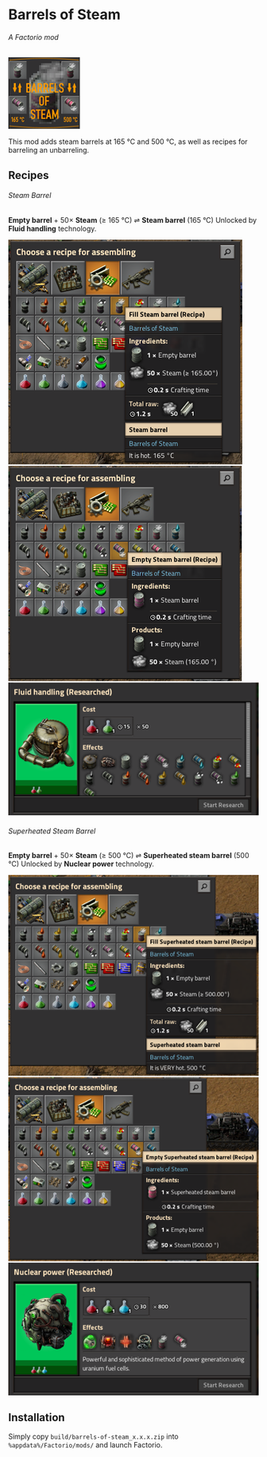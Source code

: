 # Barrels of Steam
###### A Factorio mod

![Mod Thumbnail](src/barrels-of-steam/thumbnail.png "Mod Thumbnail")

This mod adds steam barrels at 165 °C and 500 °C, as well as recipes for barreling an unbarreling.

## Recipes

###### Steam Barrel
**Empty barrel** + 50× **Steam** (≥ 165 °C) ⇌ **Steam barrel** (165 °C)
Unlocked by **Fluid handling** technology.

![Fill Steam Barrel recipe](images/fill-steam-barrel-recipe.png "Fill Steam Barrel recipe")
![Empty Steam Barrel recipe](images/empty-steam-barrel-recipe.png "Empty Steam Barrel recipe")
![Fluid Handling technology](images/fluid-handling-technology.png "Fluid Handling technology")

###### Superheated Steam Barrel
**Empty barrel** + 50× **Steam** (≥ 500 °C) ⇌ **Superheated steam barrel** (500 °C)
Unlocked by **Nuclear power** technology.

![Fill Superheated Steam Barrel recipe](images/fill-superheated-steam-barrel-recipe.png "Fill Superheated Steam Barrel recipe")
![Empty Superheated Steam Barrel recipe](images/empty-superheated-steam-barrel-recipe.png "Empty Superheated Steam Barrel recipe")
![Nuclear Power technology](images/nuclear-power-technology.png "Nuclear Power technology")

## Installation

Simply copy `build/barrels-of-steam_x.x.x.zip` into `%appdata%/Factorio/mods/` and launch Factorio.
